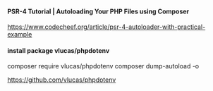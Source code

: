 #### PSR-4 Tutorial | Autoloading Your PHP Files using Composer
https://www.codecheef.org/article/psr-4-autoloader-with-practical-example


#### install package vlucas/phpdotenv

composer require vlucas/phpdotenv
composer dump-autoload -o

https://github.com/vlucas/phpdotenv